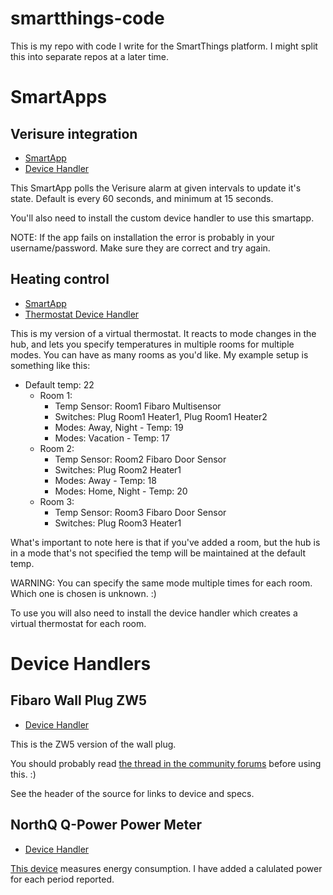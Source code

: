 # smartthings-code

This is my repo with code I write for the SmartThings platform. I might split this into separate repos at a later time.

# SmartApps

## Verisure integration

- [SmartApp](smartapps/smartthings-f12-no/verisure.src/verisure.groovy)
- [Device Handler](devicetypes/smartthings-f12-no/verisure-alarm.src/verisure-alarm.groovy)

This SmartApp polls the Verisure alarm at given intervals to update it's state. Default is every 60 seconds, and minimum
at 15 seconds.

You'll also need to install the custom device handler to use this smartapp.

NOTE: If the app fails on installation the error is probably in your username/password. Make sure they are correct
and try again.

## Heating control

- [SmartApp](smartapps/smartthings-f12-no/heating-control.src/heating-control.groovy)
- [Thermostat Device Handler](devicetypes/smartthings-f12-no/heating-control-thermostat.src/heating-control-thermostat.groovy)

This is my version of a virtual thermostat. It reacts to mode changes in the hub, and lets you specify temperatures
in multiple rooms for multiple modes. You can have as many rooms as you'd like. My example setup is something like this:

- Default temp: 22
    - Room 1:
        - Temp Sensor: Room1 Fibaro Multisensor
        - Switches: Plug Room1 Heater1, Plug Room1 Heater2
        - Modes: Away, Night - Temp: 19
        - Modes: Vacation - Temp: 17
    - Room 2:
        - Temp Sensor: Room2 Fibaro Door Sensor
        - Switches: Plug Room2 Heater1
        - Modes: Away - Temp: 18
        - Modes: Home, Night - Temp: 20
    - Room 3:
        - Temp Sensor: Room3 Fibaro Door Sensor
        - Switches: Plug Room3 Heater1

What's important to note here is that if you've added a room, but the hub is in a mode that's not specified the temp
will be maintained at the default temp.

WARNING: You can specify the same mode multiple times for each room. Which one is chosen is unknown. :)

To use you will also need to install the device handler which creates a virtual thermostat for each room.

# Device Handlers

## Fibaro Wall Plug ZW5

- [Device Handler](devicetypes/smartthings-f12-no/fibaro-wall-plug-zw5.src/fibaro-wall-plug-zw5.groovy)

This is the ZW5 version of the wall plug.

You should probably read [the thread in the community forums](https://community.smartthings.com/t/beta-fibaro-wall-plug-zw5/71527) before using this. :)

See the header of the source for links to device and specs.

## NorthQ Q-Power Power Meter

- [Device Handler]((devicetypes/smartthings-f12-no/northq-q-power.src/northq-q-power.groovy))

[This device](http://northq.com/qpower/) measures energy consumption. I have added a calulated power for each
period reported.